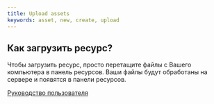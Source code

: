 ```yaml
---
title: Upload assets
keywords: asset, new, create, upload
---
```


## Как загрузить ресурс?

Чтобы загрузить ресурс, просто перетащите файлы с Вашего компьютера в панель ресурсов. Ваши файлы будут обработаны на сервере и появятся в панели ресурсов.

<a class="docs" href="http://developer.playcanvas.com/en/user-manual/assets/" target="_blank">Руководство пользователя</a>

